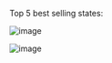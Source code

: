Top 5 best selling states:



![image](https://github.com/sarojinisarkar/Excel-Projects-Case-Study-Store-Data-Analysis/assets/151612374/0a8c7cc0-695f-4428-8074-164a21f306cc)







![image](https://github.com/sarojinisarkar/Excel-Projects-Case-Study-Store-Data-Analysis/assets/151612374/6977eb44-dbbe-4b83-9eb8-429feb31be03)
